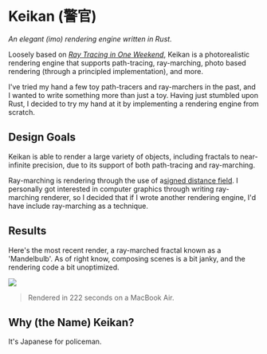# Keikan (警官)
*An elegant (imo) rendering engine written in Rust.*

Loosely based on [*Ray Tracing in One Weekend*](https://raytracing.github.io/books/RayTracingInOneWeekend.html), Keikan is a photorealistic rendering engine that supports path-tracing, ray-marching, photo based rendering (through a principled implementation), and more.

I've tried my hand a few toy path-tracers and ray-marchers in the past, and I wanted to write something more than just a toy. Having just stumbled upon Rust, I decided to try my hand at it by implementing a rendering engine from scratch.

## Design Goals
Keikan is able to render a large variety of objects, including fractals to near-infinite precision, due to its support of both path-tracing and ray-marching.

Ray-marching is rendering through the use of a[signed distance field](https://iquilezles.org/www/articles/distfunctions/distfunctions.htm).
I personally got interested in computer graphics through writing ray-marching renderer, so I decided that if I wrote another rendering engine, I'd have include ray-marching as a technique.

## Results
Here's the most recent render, a ray-marched fractal known as a 'Mandelbulb'. As of right know, composing scenes is a bit janky, and the rendering code a bit unoptimized.

![](https://raw.githubusercontent.com/Tloru/keikan/master/renders/render%2012.png)
> Rendered in 222 seconds on a MacBook Air.

## Why (the Name) Keikan?
It's Japanese for policeman.
